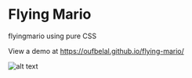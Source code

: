 # Flying Mario
flyingmario using pure CSS


View a demo at https://oufbelal.github.io/flying-mario/

![alt text](https://oufbelal.github.io/flying-mario/Screen-Shot.png)
